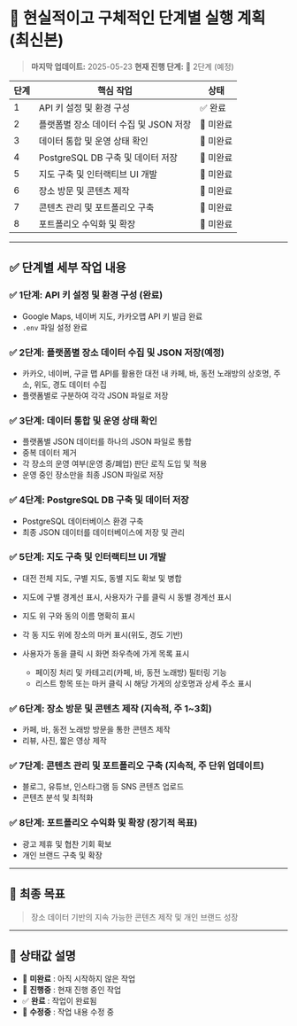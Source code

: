 # 📌 현실적이고 구체적인 단계별 실행 계획 (최신본)

> **마지막 업데이트:** 2025-05-23
> **현재 진행 단계:** 🔲 2단계 (예정)

| 단계 | 핵심 작업                              | 상태     |
| ---- | -------------------------------------- | -------- |
| 1    | API 키 설정 및 환경 구성               | ✅ 완료 |
| 2    | 플랫폼별 장소 데이터 수집 및 JSON 저장 | 🔲 미완료 |
| 3    | 데이터 통합 및 운영 상태 확인          | 🔲 미완료 |
| 4    | PostgreSQL DB 구축 및 데이터 저장      | 🔲 미완료 |
| 5    | 지도 구축 및 인터랙티브 UI 개발        | 🔲 미완료 |
| 6    | 장소 방문 및 콘텐츠 제작               | 🔲 미완료 |
| 7    | 콘텐츠 관리 및 포트폴리오 구축         | 🔲 미완료 |
| 8    | 포트폴리오 수익화 및 확장              | 🔲 미완료 |

---

## ✅ **단계별 세부 작업 내용**

### ✅ 1단계: API 키 설정 및 환경 구성 (완료)

* Google Maps, 네이버 지도, 카카오맵 API 키 발급 완료
* `.env` 파일 설정 완료

### ✅ 2단계: 플랫폼별 장소 데이터 수집 및 JSON 저장(예정)

* 카카오, 네이버, 구글 맵 API를 활용한 대전 내 카페, 바, 동전 노래방의 상호명, 주소, 위도, 경도 데이터 수집
* 플랫폼별로 구분하여 각각 JSON 파일로 저장

### ✅ 3단계: 데이터 통합 및 운영 상태 확인

* 플랫폼별 JSON 데이터를 하나의 JSON 파일로 통합
* 중복 데이터 제거
* 각 장소의 운영 여부(운영 중/폐업) 판단 로직 도입 및 적용
* 운영 중인 장소만을 최종 JSON 파일로 저장

### ✅ 4단계: PostgreSQL DB 구축 및 데이터 저장

* PostgreSQL 데이터베이스 환경 구축
* 최종 JSON 데이터를 데이터베이스에 저장 및 관리

### ✅ 5단계: 지도 구축 및 인터랙티브 UI 개발

* 대전 전체 지도, 구별 지도, 동별 지도 확보 및 병합
* 지도에 구별 경계선 표시, 사용자가 구를 클릭 시 동별 경계선 표시
* 지도 위 구와 동의 이름 명확히 표시
* 각 동 지도 위에 장소의 마커 표시(위도, 경도 기반)
* 사용자가 동을 클릭 시 화면 좌우측에 가게 목록 표시

  * 페이징 처리 및 카테고리(카페, 바, 동전 노래방) 필터링 기능
  * 리스트 항목 또는 마커 클릭 시 해당 가게의 상호명과 상세 주소 표시

### ✅ 6단계: 장소 방문 및 콘텐츠 제작 (지속적, 주 1\~3회)

* 카페, 바, 동전 노래방 방문을 통한 콘텐츠 제작
* 리뷰, 사진, 짧은 영상 제작

### ✅ 7단계: 콘텐츠 관리 및 포트폴리오 구축 (지속적, 주 단위 업데이트)

* 블로그, 유튜브, 인스타그램 등 SNS 콘텐츠 업로드
* 콘텐츠 분석 및 최적화

### ✅ 8단계: 포트폴리오 수익화 및 확장 (장기적 목표)

* 광고 제휴 및 협찬 기회 확보
* 개인 브랜드 구축 및 확장

---

## 🥅 **최종 목표**

> 장소 데이터 기반의 지속 가능한 콘텐츠 제작 및 개인 브랜드 성장

---

## 🔖 **상태값 설명**

* 🔲 **미완료** : 아직 시작하지 않은 작업
* 🔶 **진행중** : 현재 진행 중인 작업
* ✅ **완료** : 작업이 완료됨
* 🔵 **수정중** : 작업 내용 수정 중
